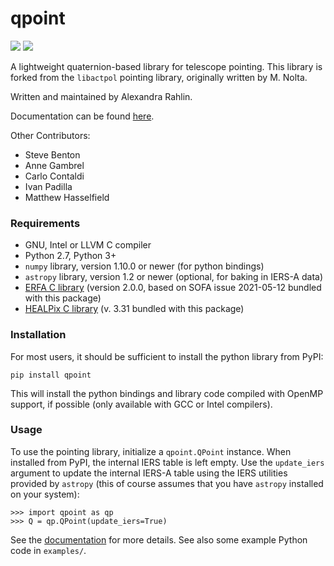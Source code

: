 # qpoint

[![](https://badge.fury.io/py/qpoint.svg)](https://badge.fury.io/py/qpoint)
[![](https://github.com/arahlin/qpoint/actions/workflows/release.yaml/badge.svg)](https://github.com/arahlin/qpoint/actions/workflows/release.yaml)

A lightweight quaternion-based library for telescope pointing.  This library is
forked from the `libactpol` pointing library, originally written by M. Nolta.

Written and maintained by Alexandra Rahlin.

Documentation can be found [here](https://arahlin.github.io/qpoint/).

Other Contributors:

* Steve Benton
* Anne Gambrel
* Carlo Contaldi
* Ivan Padilla
* Matthew Hasselfield

### Requirements

* GNU, Intel or LLVM C compiler
* Python 2.7, Python 3+
* `numpy` library, version 1.10.0 or newer (for python bindings)
* `astropy` library, version 1.2 or newer (optional, for baking in IERS-A data)
* [ERFA C library](https://github.com/liberfa/erfa) (version 2.0.0, based on
  SOFA issue 2021-05-12 bundled with this package)
* [HEALPix C library](http://healpix.sourceforge.net/) (v. 3.31 bundled with
  this package)

### Installation

For most users, it should be sufficient to install the python library from PyPI:

```
pip install qpoint
```

This will install the python bindings and library code compiled with OpenMP
support, if possible (only available with GCC or Intel compilers).

### Usage

To use the pointing library, initialize a `qpoint.QPoint` instance.  When
installed from PyPI, the internal IERS table is left empty.  Use the
`update_iers` argument to update the internal IERS-A table using the IERS
utilities provided by `astropy` (this of course assumes that you have `astropy`
installed on your system):

```
>>> import qpoint as qp
>>> Q = qp.QPoint(update_iers=True)
```

See the [documentation](https://arahlin.github.io/qpoint/) for more details.
See also some example Python code in `examples/`.
